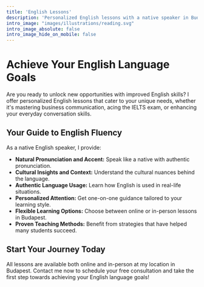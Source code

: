 ```yaml
---
title: 'English Lessons'
description: 'Personalized English lessons with a native speaker in Budapest. Online and in-person options available.'
intro_image: "images/illustrations/reading.svg"
intro_image_absolute: false
intro_image_hide_on_mobile: false
---
```

# Achieve Your English Language Goals

Are you ready to unlock new opportunities with improved English skills? I offer personalized English lessons that cater to your unique needs, whether it's mastering business communication, acing the IELTS exam, or enhancing your everyday conversation skills.

## Your Guide to English Fluency

As a native English speaker, I provide:
- **Natural Pronunciation and Accent:** Speak like a native with authentic pronunciation.
- **Cultural Insights and Context:** Understand the cultural nuances behind the language.
- **Authentic Language Usage:** Learn how English is used in real-life situations.
- **Personalized Attention:** Get one-on-one guidance tailored to your learning style.
- **Flexible Learning Options:** Choose between online or in-person lessons in Budapest.
- **Proven Teaching Methods:** Benefit from strategies that have helped many students succeed.

## Start Your Journey Today

All lessons are available both online and in-person at my location in Budapest. Contact me now to schedule your free consultation and take the first step towards achieving your English language goals!
